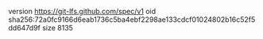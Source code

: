 version https://git-lfs.github.com/spec/v1
oid sha256:72a0fc9166d6eab1736c5ba4ebf2298ae133cdcf01024802b16c52f5dd647d9f
size 8135

